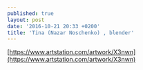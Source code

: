 ```yaml
---
published: true
layout: post
date: '2016-10-21 20:33 +0200'
title: 'Tina (Nazar Noschenko) , blender'
---
```

[https://www.artstation.com/artwork/X3nwn](https://www.artstation.com/artwork/X3nwn)